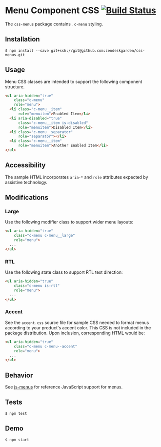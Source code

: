 # Menu Component CSS [![Build Status](https://travis-ci.com/zendeskgarden/css-menus.svg?token=dDt9s6smCMgz269xNbpz)](https://travis-ci.com/zendeskgarden/css-menus)

The `css-menus` package contains `.c-menu` styling.

## Installation

    $ npm install --save git+ssh://git@github.com:zendeskgarden/css-menus.git

## Usage

Menu CSS classes are intended to support the following component structure.

```html
<ul aria-hidden="true"
    class="c-menu"
    role="menu">
  <li class="c-menu__item"
      role="menuitem">Enabled Item</li>
  <li aria-disabled="true"
      class="c-menu__item is-disabled"
      role="menuitem">Disabled Item</li>
  <li class="c-menu__separator"
      role="separator"></li>
  <li class="c-menu__item"
      role="menuitem">Another Enabled Item</li>
</ul>
```

## Accessibility

The sample HTML incorporates `aria-*` and `role` attributes expected by
assistive technology.

## Modifications

### Large

Use the following modifier class to support wider menu layouts:

```html
<ul aria-hidden="true"
    class="c-menu c-menu__large"
    role="menu">
  ...
</ul>
```

### RTL

Use the following state class to support RTL text direction:

```html
<ul aria-hidden="true"
    class="c-menu is-rtl"
    role="menu">
  ...
</ul>
```

### Accent

See the `accent.css` source file for sample CSS needed to format menus
according to your product's accent color. This CSS is not included in
the package distribution. Upon inclusion, corresponding HTML would be:

```html
<ul aria-hidden="true"
    class="c-menu c-menu--accent"
    role="menu">
  ...
</ul>
```

## Behavior

See [js-menus](https://github.com/zendeskgarden/js-menus) for reference
JavaScript support for menus.

## Tests

    $ npm test

## Demo

    $ npm start
